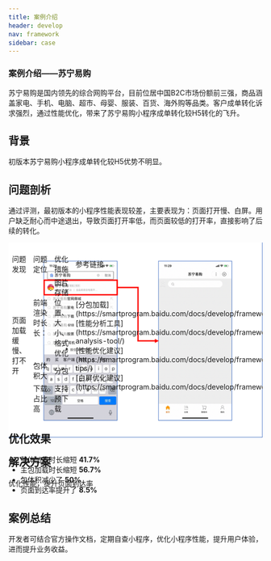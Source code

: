 ```yaml
---
title: 案例介绍
header: develop
nav: framework
sidebar: case
---
```


### 案例介绍——苏宁易购

苏宁易购是国内领先的综合网购平台，目前位居中国B2C市场份额前三强，商品涵盖家电、手机、电脑、超市、母婴、服装、百货、海外购等品类。客户成单转化诉求强烈，通过性能优化，带来了苏宁易购小程序成单转化较H5转化的飞升。

## 背景
初版本苏宁易购小程序成单转化较H5优势不明显。

## 问题剖析
通过评测，最初版本的小程序性能表现较差，主要表现为：页面打开慢、白屏。用户缺乏耐心而中途退出，导致页面打开率低，而页面较低的打开率，直接影响了后续的转化。

![图片](../../../img/framwork/case.png)

## 解决方案

优化性能，提升页面到达率

<table style="margin-top: -480px;">
<tr>
    <td>问题发现</td>
    <td>问题定位</td>  
    <td>优化措施</td>
    <td>参考链接</td>          
<tr>
<tr>
    <td rowspan="3"> 页面加载缓慢、打不开<br/>
    <td>前端渲染时长长：</td>
    <td>图片存储位置、大小、 格式优化 </td>
    <td rowspan="3"> [分包加载](https://smartprogram.baidu.com/docs/develop/framework/subpackages/)<br>[性能分析工具](https://smartprogram.baidu.com/docs/develop/framework/performance-analysis-tool/)<br>[性能优化建议](https://smartprogram.baidu.com/docs/develop/framework/performance-tips/)<br>[白屏优化建议](https://smartprogram.baidu.com/docs/develop/framework/whitescreen/)<br/>
</tr>
<tr>
    <td>包体积大</td>
    <td>分包</td>
</tr>
<tr>
    <td>下载占比高</td>
    <td>支持预下载</td>
</tr>
</table>

## 优化效果

* 整体加载时长缩短 **41.7%**
* 主包加载时长缩短 **56.7%**
* 包体积减少了 **50%**
* 页面到达率提升了 **8.5%** 

## 案例总结
开发者可结合官方操作文档，定期自查小程序，优化小程序性能，提升用户体验，进而提升业务收益。
